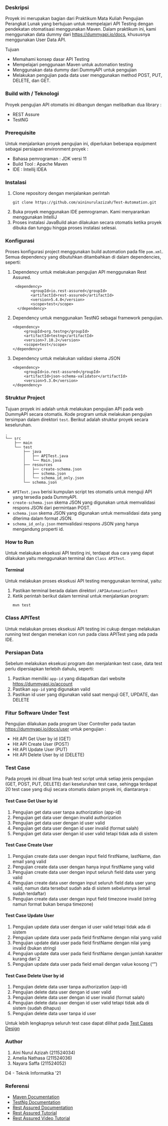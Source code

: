 ### Deskripsi ###
Proyek ini merupakan bagian dari Praktikum Mata Kuliah Pengujian Perangkat Lunak yang bertujuan untuk mempelajari API Testing dengan pendekatan otomatisasi menggunakan Maven. Dalam praktikum ini, kami menggunakan data dummy dari https://dummyapi.io/docs, khususnya menggunakan User Data API. 

Tujuan
- Memahami konsep dasar API Testing
- Mempelajari penggunaan Maven untuk automation testing
- Menggunakan data dummy dari DummyAPI untuk pengujian
- Melakukan pengujian pada data user menggunakan method POST, PUT, DELETE, dan GET.


### Build with / Teknologi ###
Proyek pengujian API otomatis ini dibangun dengan melibatkan dua library :
- REST Assure
- TestNG

### Prerequisite ###
Untuk menjalankan proyek pengujian ini, diperlukan beberapa equipment sebagai persiapan environment proyek :
- Bahasa pemrograman : JDK versi 11
- Build Tool : Apache Maven
- IDE : Intellij IDEA

### Instalasi ###
1. Clone repository dengan menjalankan perintah
    ```
    git clone https://github.com/aininurulazizah/Test-Automation.git
    ```
2. Buka proyek menggunakan IDE pemrograman. Kami menyarankan menggunakan IntelliJ
3. Proses instalasi JavaBuild akan dilakukan secara otomatis ketika proyek dibuka dan tunggu hingga proses instalasi selesai.

### Konfigurasi ###
Proses konfigurasi project menggunakan build automation pada file `pom.xml`. Semua dependency yang dibutuhkan ditambahkan di dalam dependencies, seperti: 
1. Dependency untuk melakukan pengujian API menggunakan Rest Assured. 
    ```
     <dependency>
            <groupId>io.rest-assured</groupId>
            <artifactId>rest-assured</artifactId>
            <version>5.4.0</version>
            <scope>test</scope>
      </dependency>
    ```
2. Dependency untuk menggunakan TestNG sebagai framework pengujian.
   ```
   <dependency>
        <groupId>org.testng</groupId>
        <artifactId>testng</artifactId>
        <version>7.10.2</version>
        <scope>test</scope>
   </dependency>

   ```
3. Dependency untuk melakukan validasi skema JSON
   ```
   <dependency>
        <groupId>io.rest-assured</groupId>
        <artifactId>json-schema-validator</artifactId>
        <version>5.3.0</version>
   </dependency>

   ```

### Struktur Project ###
Tujuan proyek ini adalah untuk melakukan pengujian API pada web DummyAPI secara otomatis. Kode program untuk melakukan pengujian tersimpan dalam direktori `test`. Berikut adalah struktur proyek secara keseluruhan.
```
.
└── src
    ├── main
    └── test
        ├── java
        │   ├── APITest.java
        │   └── Main.java
        ├── resources
        │   ├── create-schema.json
        │   ├── schema.json
        │   └── schema_id_only.json
        └── schema.json
```
- `APITest.java` berisi kumpulan script tes otomatis untuk menguji API yang tersedia pada DummyAPI.
- `create-schema.json` skema JSON yang digunakan untuk memvalidasi respons JSON dari permintaan POST.
- `schema.json` skema JSON yang digunakan untuk memvalidasi data yang diterima dalam format JSON.
- `schema_id_only.json` memvalidasi respons JSON yang hanya mengandung properti id.

### How to Run ###
Untuk melakukan eksekusi API testing ini, terdapat dua cara yang dapat dilakukan yaitu menggunakan terminal dan `Class APITest`. 

#### Terminal ####
Untuk melakukan proses eksekusi API testing menggunakan terminal, yaitu: 
1. Pastikan terminal berada dalam direktori `/APIAutomationTest`
2. Ketik perintah berikut dalam terminal untuk menjalankan program:
    ```
    mvn test
    ```

### Class APITest ####
Untuk melakukan proses eksekusi API testing ini cukup dengan melakukan running test dengan menekan icon run pada class APITest yang ada pada IDE. 

### Persiapan Data ###
Sebelum melakukan eksekusi program dan menjalankan test case, data test perlu dipersiapkan terlebih dahulu, seperti: 
1. Pastikan memiliki `app-id` yang didapatkan dari website https://dummyapi.io/account 
2. Pastikan `app-id` yang digunakan valid
2. Pastikan id user yang digunakan valid saat menguji GET, UPDATE, dan DELETE

### Fitur Software Under Test ####
Pengujian dilakukan pada program User Controller pada tautan https://dummyapi.io/docs/user untuk pengujian :
- Hit API Get User by id (GET)
- Hit API Create User (POST)
- Hit API Update User (PUT)
- Hit API Delete User by id (DELETE)

### Test Case ####
Pada proyek ini dibuat lima buah test script untuk setiap jenis pengujian (GET, POST, PUT, DELETE) dari keseluruhan test case, sehingga terdapat 20 test case yang diuji secara otomatis dalam proyek ini, diantaranya :
#### Test Case Get User by id ####
1. Pengujian get data user tanpa authorization (app-id)
2. Pengujian get data user dengan invalid authorization
3. Pengujian get data user dengan id user valid
4. Pengujian get data user dengan id user invalid (format salah)
5. Pengujian get data user dengan id user valid tetapi tidak ada di sistem
#### Test Case Create User ####
1. Pengujian create data user dengan input field firstName, lastName, dan email yang valid
2. Pengujian create data user dengan hanya input firstName yang valid
3. Pengujian create data user dengan input seluruh field data user yang valid
4. Pengujian create data user dengan input seluruh field data user yang valid, namun data tersebut sudah ada di sistem sebelumnya (email sudah terdaftar)
5. Pengujian create data user dengan input field timezone invalid (string namun format bukan berupa timezone)
#### Test Case Update User ####
1. Pengujian update data user dengan id user valid tetapi tidak ada di sistem
2. Pengujian update data user pada field firstName dengan nilai yang valid
3. Pengujian update data user pada field firstName dengan nilai yang invalid (bukan string)
4. Pengujian update data user pada field firstName dengan jumlah karakter kurang dari 2
5. Pengujian update data user pada field email dengan value kosong (“”)
#### Test Case Delete User by id ####
1. Pengujian delete data user tanpa authorization (app-id)
2. Pengujian delete data user dengan id user valid
3. Pengujian delete data user dengan id user invalid (format salah)
4. Pengujian delete data user dengan id user valid tetapi tidak ada di sistem (sudah dihapus)
5. Pengujian delete data user tanpa id user

Untuk lebih lengkapnya seluruh test case dapat dilihat pada [Test Cases Design](https://drive.google.com/drive/folders/1NxO9IF7Bv5AmScKJQ-74NCXeIykanb3L?usp=drive_link)

### Author ###
1. Aini Nurul Azizah (211524034)
2. Amelia Nathasa (211524036)
3. Nayara Saffa (211524052)

D4 - Teknik Informatika '21

### Referensi ###
- [Maven Documentation](https://maven.apache.org/guides/index.html)
- [TestNg Documentation](https://www.javadoc.io/doc/org.testng/testng/6.8.17/org/testng/Assert.html)
- [Rest Assured Documentation](https://rest-assured.io/)
- [Rest Assured Tutorial](https://www.toolsqa.com/rest-assured-)
- [Rest Assured Video Tutorial](https://www.youtube.com/watch?v=Orn8cP1yRJc)
